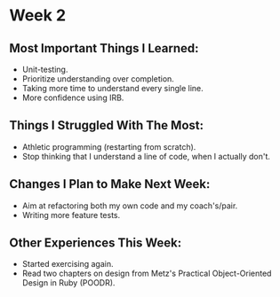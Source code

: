 Week 2
======

Most Important Things I Learned:
-------------------------------

* Unit-testing.
* Prioritize understanding over completion.
* Taking more time to understand every single line.
* More confidence using IRB.

Things I Struggled With The Most:
-------------------------------

* Athletic programming (restarting from scratch).
* Stop thinking that I understand a line of code, when I actually don't.


Changes I Plan to Make Next Week:
-------------------------------

* Aim at refactoring both my own code and my coach's/pair.
* Writing more feature tests.


Other Experiences This Week:
-------------------------------

* Started exercising again.
* Read two chapters on design from Metz's Practical Object-Oriented Design in Ruby (POODR).
